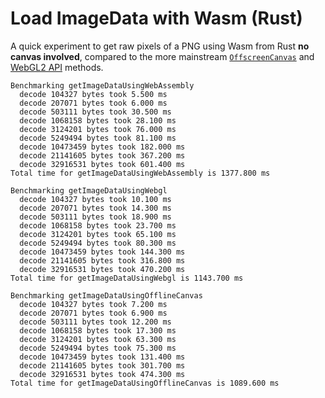 # Load ImageData with Wasm (Rust) 

A quick experiment to get raw pixels of a PNG using Wasm from Rust __no canvas involved__, compared to the more mainstream [`OffscreenCanvas`](https://developer.mozilla.org/en-US/docs/Web/API/OffscreenCanvas) and [WebGL2 API](https://developer.mozilla.org/en-US/docs/Web/API/WebGL_API) methods.

```
Benchmarking getImageDataUsingWebAssembly
  decode 104327 bytes took 5.500 ms
  decode 207071 bytes took 6.000 ms
  decode 503111 bytes took 30.500 ms
  decode 1068158 bytes took 28.100 ms
  decode 3124201 bytes took 76.000 ms
  decode 5249494 bytes took 81.100 ms
  decode 10473459 bytes took 182.000 ms
  decode 21141605 bytes took 367.200 ms
  decode 32916531 bytes took 601.400 ms
Total time for getImageDataUsingWebAssembly is 1377.800 ms

Benchmarking getImageDataUsingWebgl
  decode 104327 bytes took 10.100 ms
  decode 207071 bytes took 14.300 ms
  decode 503111 bytes took 18.900 ms
  decode 1068158 bytes took 23.700 ms
  decode 3124201 bytes took 65.100 ms
  decode 5249494 bytes took 80.300 ms
  decode 10473459 bytes took 144.300 ms
  decode 21141605 bytes took 316.800 ms
  decode 32916531 bytes took 470.200 ms
Total time for getImageDataUsingWebgl is 1143.700 ms

Benchmarking getImageDataUsingOfflineCanvas
  decode 104327 bytes took 7.200 ms
  decode 207071 bytes took 6.900 ms
  decode 503111 bytes took 12.200 ms
  decode 1068158 bytes took 17.300 ms
  decode 3124201 bytes took 63.300 ms
  decode 5249494 bytes took 75.300 ms
  decode 10473459 bytes took 131.400 ms
  decode 21141605 bytes took 301.700 ms
  decode 32916531 bytes took 474.300 ms
Total time for getImageDataUsingOfflineCanvas is 1089.600 ms
```
